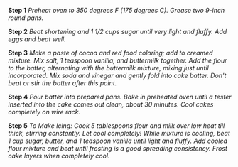 **Step 1**
*Preheat oven to 350 degrees F (175 degrees C). Grease two 9-inch round pans.*

**Step 2**
*Beat shortening and 1 1/2 cups sugar until very light and fluffy. Add eggs and beat well.*

**Step 3**
*Make a paste of cocoa and red food coloring; add to creamed mixture. Mix salt, 1 teaspoon vanilla, and buttermilk together. Add the flour to the batter, alternating with the buttermilk mixture, mixing just until incorporated. Mix soda and vinegar and gently fold into cake batter. Don't beat or stir the batter after this point.*

**Step 4**
*Pour batter into prepared pans. Bake in preheated oven until a tester inserted into the cake comes out clean, about 30 minutes. Cool cakes completely on wire rack.*

**Step 5**
*To Make Icing: Cook 5 tablespoons flour and milk over low heat till thick, stirring constantly. Let cool completely! While mixture is cooling, beat 1 cup sugar, butter, and 1 teaspoon vanilla until light and fluffy. Add cooled flour mixture and beat until frosting is a good spreading consistency. Frost cake layers when completely cool.*